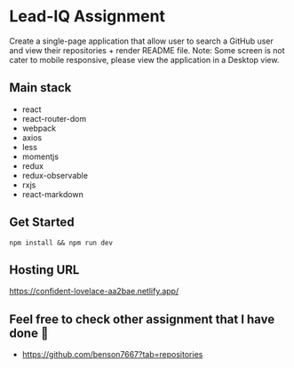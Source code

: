 # Lead-IQ Assignment
Create a single-page application that allow user to search a GitHub user and view their repositories + render README file.
Note: Some screen is not cater to mobile responsive, please view the application in a Desktop view.

## Main stack
- react
- react-router-dom
- webpack
- axios
- less
- momentjs
- redux
- redux-observable
- rxjs
- react-markdown

## Get Started
```
npm install && npm run dev
```

## Hosting URL
https://confident-lovelace-aa2bae.netlify.app/

## Feel free to check other assignment that I have done 🙂
- https://github.com/benson7667?tab=repositories
